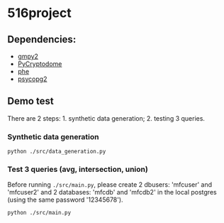 # 516project

## Dependencies:  
- [gmpy2](https://gmpy2.readthedocs.io/en/latest/mpz.html#examples) 
- [PyCryptodome](https://pycryptodome.readthedocs.io/en/latest/src/installation.html) 
- [phe](https://pypi.org/project/phe/)
- [psycopg2](https://pypi.org/project/psycopg2/)

## Demo test

There are 2 steps: 1. synthetic data generation; 2. testing 3 queries.

### Synthetic data generation
```
python ./src/data_generation.py
```

### Test 3 queries (avg, intersection, union)

Before running ```./src/main.py```, please create 2 dbusers: 'mfcuser' and 'mfcuser2' and 2 databases: 'mfcdb' and 'mfcdb2' in the local postgres (using the same password '12345678').

```
python ./src/main.py
```
